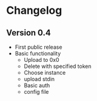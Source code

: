 # Changelog

## Version 0.4
- First public release
- Basic functionality
  - Upload to 0x0
  - Delete with specified token
  - Choose instance
  - upload stdin
  - Basic auth
  - config file
